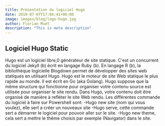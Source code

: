 ```yaml
---
title: Présentation du logiciel Hugo
date: 2018-07-07T17:04:41+06:00
image: images/blog/logo-hugo.jpg
author: Florian Muet
description: "This is meta description"
---
```


## Logiciel Hugo Static

Hugo est un logiciel libre,0 générateur de site statique. C'est un concurrent du logiciel Jekyll (b) écrit en langage Ruby (b). En langage R (b), la bibliothèque logicielle Blogdown permet de développer des sites web statiques en utilisant Hugo. Hugo est le moteur de site Web statique le plus rapide au monde. Il est écrit en Go (aka Golang). Hugo suppose que la même structure qui fonctionne pour organiser votre contenu source est utilisée pour organiser le site rendu. Dans Hugo, votre contenu doit être organisé de manière à refléter le site Web rendu. 
Les différentes commande du logiciel à faire sur Powershell sont:
-Hugo new site (nom qui vous voulez), elle sert a créer un nouveaux site
-Hugo serve, cette commande sert a démarrer le logiciel pour pouvoir aller sur le site.
-Hugo new theme, cela sert a mettre le thême choisis par exemple (Navigator) dans le site.